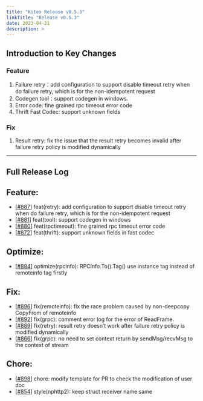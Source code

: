 ```yaml
---
title: "Kitex Release v0.5.3"
linkTitle: "Release v0.5.3"
date: 2023-04-21
description: >
---
```

## **Introduction to Key Changes**

### **Feature**

1. Failure retry：add configuration to support disable timeout retry when do failure retry, which is for the non-idempotent request
2. Codegen tool：support codegen in windows.
3. Error code: fine grained rpc timeout error code
4. Thrift Fast Codec: support unknown fields

### **Fix**
1. Result retry: fix the issue that the result retry becomes invalid after failure retry policy is modified dynamically

----

## **Full Release Log**

Feature:
---
* [[#887](https://github.com/cloudwego/kitex/pull/887)] feat(retry): add configuration to support disable timeout retry when do failure retry, which is for the non-idempotent request
* [[#881](https://github.com/cloudwego/kitex/pull/881)] feat(tool): support codegen in windows
* [[#880](https://github.com/cloudwego/kitex/pull/880)] feat(rpctimeout): fine grained rpc timeout error code
* [[#872](https://github.com/cloudwego/kitex/pull/872)] feat(thrift): support unknown fields in fast codec

Optimize:
---
* [[#884](https://github.com/cloudwego/kitex/pull/884)] optimize(rpcinfo): RPCInfo.To().Tag() use instance tag instead of remoteinfo tag firstly

Fix:
---
* [[#896](https://github.com/cloudwego/kitex/pull/896)] fix(remoteinfo): fix the race problem caused by non-deepcopy CopyFrom of remoteinfo
* [[#892](https://github.com/cloudwego/kitex/pull/892)] fix(grpc): comment error log for the error of ReadFrame.
* [[#889](https://github.com/cloudwego/kitex/pull/889)] fix(retry): result retry doesn’t work after failure retry policy is modified dynamically
* [[#866](https://github.com/cloudwego/kitex/pull/866)] fix(grpc): no need to set context return by sendMsg/recvMsg to the context of stream

Chore:
---
* [[#898](https://github.com/cloudwego/kitex/pull/898)] chore: modify template for PR to check the modification of user doc
* [[#854](https://github.com/cloudwego/kitex/pull/854)] style(nphttp2): keep struct receiver name same

